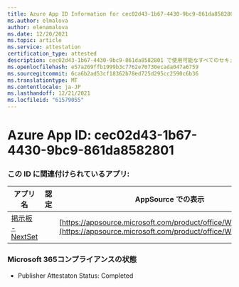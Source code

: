 ```yaml
---
title: Azure App ID Information for cec02d43-1b67-4430-9bc9-861da8582801
ms.author: elmalova
author: elenamalova
ms.date: 12/20/2021
ms.topic: article
ms.service: attestation
certification_type: attested
description: cec02d43-1b67-4430-9bc9-861da8582801 で使用可能なすべてのセキュリティおよびコンプライアンス情報。
ms.openlocfilehash: e57a269ffb1999b3c7762e70730ecada047a6759
ms.sourcegitcommit: 6ca6b2ad53cf18362b78ed725d295cc2590c6b36
ms.translationtype: MT
ms.contentlocale: ja-JP
ms.lasthandoff: 12/21/2021
ms.locfileid: "61579055"
---
```

# <a name="azure-app-id-cec02d43-1b67-4430-9bc9-861da8582801"></a>Azure App ID: cec02d43-1b67-4430-9bc9-861da8582801


### <a name="apps-associated-with-this-id"></a>この ID に関連付けられているアプリ:
| **アプリ名** | **認定** | **AppSource での表示** |
|--------------|---------------|-----------------------|
| [掲示板 - NextSet](https://docs.microsoft.com/microsoft-365-app-certification/forward/WA200002122) |  | [https://appsource.microsoft.com/product/office/WA200002122](https://appsource.microsoft.com/product/office/WA200002122) |

### <a name="microsoft-365-app-compliance-status"></a>Microsoft 365コンプライアンスの状態
- Publisher Attestaton Status: Completed
